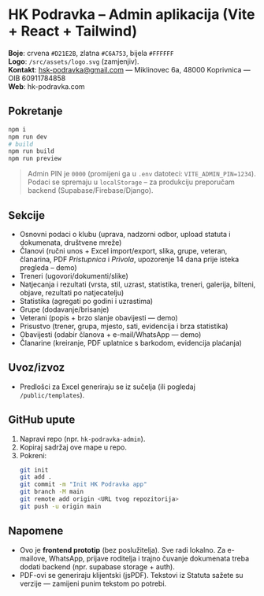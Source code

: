 
# HK Podravka – Admin aplikacija (Vite + React + Tailwind)

**Boje**: crvena `#D21E2B`, zlatna `#C6A753`, bijela `#FFFFFF`  
**Logo**: `/src/assets/logo.svg` (zamjenjiv).  
**Kontakt**: hsk-podravka@gmail.com — Miklinovec 6a, 48000 Koprivnica — OIB 60911784858  
**Web**: hk-podravka.com

## Pokretanje

```bash
npm i
npm run dev
# build
npm run build
npm run preview
```

> Admin PIN je `0000` (promijeni ga u `.env` datoteci: `VITE_ADMIN_PIN=1234`).  
> Podaci se spremaju u `localStorage` – za produkciju preporučam backend (Supabase/Firebase/Django).

## Sekcije
- Osnovni podaci o klubu (uprava, nadzorni odbor, upload statuta i dokumenata, društvene mreže)
- Članovi (ručni unos + Excel import/export, slika, grupe, veteran, članarina, PDF *Pristupnica* i *Privola*, upozorenje 14 dana prije isteka pregleda – demo)
- Treneri (ugovori/dokumenti/slike)
- Natjecanja i rezultati (vrsta, stil, uzrast, statistika, treneri, galerija, bilteni, objave, rezultati po natjecatelju)
- Statistika (agregati po godini i uzrastima)
- Grupe (dodavanje/brisanje)
- Veterani (popis + brzo slanje obavijesti — demo)
- Prisustvo (trener, grupa, mjesto, sati, evidencija i brza statistika)
- Obavijesti (odabir članova + e-mail/WhatsApp — demo)
- Članarine (kreiranje, PDF uplatnice s barkodom, evidencija plaćanja)

## Uvoz/izvoz
- Predlošci za Excel generiraju se iz sučelja (ili pogledaj `/public/templates`).

## GitHub upute
1. Napravi repo (npr. `hk-podravka-admin`).
2. Kopiraj sadržaj ove mape u repo.
3. Pokreni:
   ```bash
   git init
   git add .
   git commit -m "Init HK Podravka app"
   git branch -M main
   git remote add origin <URL tvog repozitorija>
   git push -u origin main
   ```

## Napomene
- Ovo je **frontend prototip** (bez poslužitelja). Sve radi lokalno. Za e-mailove, WhatsApp, prijave roditelja i trajno čuvanje dokumenata treba dodati backend (npr. supabase storage + auth).
- PDF-ovi se generiraju klijentski (jsPDF). Tekstovi iz Statuta sažete su verzije — zamijeni punim tekstom po potrebi.
